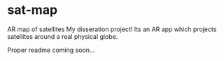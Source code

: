 # sat-map
AR map of satellites
My disseration project! Its an AR app which projects satellites around a real physical globe.

Proper readme coming soon...
